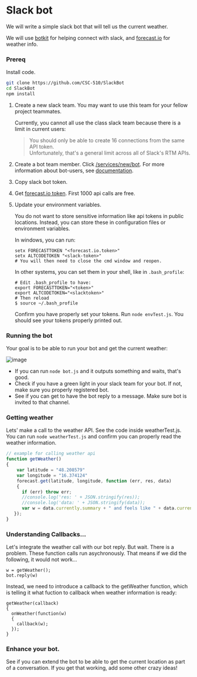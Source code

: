 # Slack bot

We will write a simple slack bot that will tell us the current weather.

We will use [botkit](https://github.com/howdyai/botkit) for helping connect with slack, and [forecast.io](https://developer.forecast.io/) for weather info.

### Prereq

Install code.

```bash
git clone https://github.com/CSC-510/SlackBot
cd SlackBot
npm install
```

1. Create a new slack team. You may want to use this team for your fellow project teammates.

   Currently, you cannot all use the class slack team because there is a limit in
   current users:
   
   > You should only be able to create 16 connections from the same API token.  
     Unfortunately, that's a general limit across all of Slack's RTM APIs.

2. Create a bot team member. Click [/services/new/bot](https://my.slack.com/services/new/bot). For more information about bot-users, see [documentation](https://api.slack.com/bot-users).

3. Copy slack bot token.

4. Get [forecast.io token](https://darksky.net/dev). First 1000 api calls are free.

5. Update your environment variables.

   You do not want to store sensitive information like api tokens in public locations. Instead, you can store these in configuration files or environment variables.
   
   In windows, you can run:
   ```
   setx FORECASTTOKEN "<forecast.io.token>"
   setx ALTCODETOKEN "<slack-token>"
   # You will then need to close the cmd window and reopen.
   ```
   In other systems, you can set them in your shell, like in `.bash_profile`:
   ```
   # Edit .bash_profile to have:
   export FORECASTTOKEN="<token>"
   export ALTCODETOKEN="<slacktoken>"
   # Then reload
   $ source ~/.bash_profile
   ```

   Confirm you have properly set your tokens. Run `node envTest.js`. You should see your tokens properly printed out.

### Running the bot

Your goal is to be able to run your bot and get the current weather:

![image](https://cloud.githubusercontent.com/assets/742934/18172392/2e9a333c-7033-11e6-8dcd-81df6031b0ab.png)

* If you can run `node bot.js` and it outputs something and waits, that's good.
* Check if you have a green light in your slack team for your bot. If not, make sure you properly registered bot. 
* See if you can get to have the bot reply to a message. Make sure bot is invited to that channel.

### Getting weather

Lets' make a call to the weather API. See the code inside weatherTest.js. You can run `node weatherTest.js` and confirm you can properly read the weather information.

```javascript
// example for calling weather api
function getWeather()
{
	var latitude = "48.208579"
	var longitude = "16.374124"
	forecast.get(latitude, longitude, function (err, res, data) 
	{
      if (err) throw err;
      //console.log('res: ' + JSON.stringify(res));
      //console.log('data: ' + JSON.stringify(data));
      var w = data.currently.summary + " and feels like " + data.currently.apparentTemperature;
   });
}
```

### Understanding Callbacks...

Let's integrate the weather call with our bot reply. But wait. There is a problem. These function calls run asychronously. That means if we did the following, it would not work...

```
w = getWeather();
bot.reply(w)
```

Instead, we need to introduce a callback to the getWeather function, which is telling it what fuction to callback when weather information is ready:

```
getWeather(callback)
{
  onWeather(function(w)
  {
    callback(w);
  });
}
```

### Enhance your bot.

See if you can extend the bot to be able to get the current location as part of a conversation. If you get that working, add some other crazy ideas!
